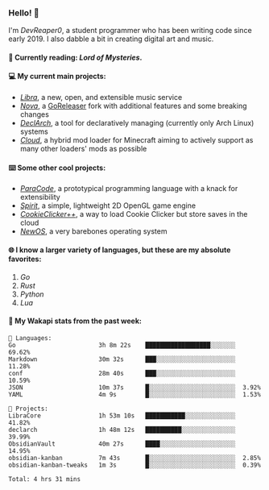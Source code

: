 ### Hello! 👋

I'm _DevReaper0_, a student programmer who has been writing code since early 2019. I also dabble a bit in creating digital art and music.

#### 📖 Currently reading: *Lord of Mysteries*.

#### 💻 My current main projects:

-   _[Libra](https://github.com/LibraMusic)_, a new, open, and extensible music service
-   _[Nova](https://github.com/LibraMusic/Nova)_, a [GoReleaser](https://github.com/goreleaser/goreleaser) fork with additional features and some breaking changes
-   _[DeclArch](https://github.com/DevReaper0/declarch)_, a tool for declaratively managing (currently only Arch Linux) systems
-   _[Cloud](https://github.com/CloudLoaderMC/CloudLoader)_, a hybrid mod loader for Minecraft aiming to actively support as many other loaders' mods as possible

#### ⌨️ Some other cool projects:

-   _[ParaCode](https://github.com/ParaCodeLang/ParaCode)_, a prototypical programming language with a knack for extensibility
-   _[Spirit](https://gitlab.com/DevReaper0/SpiritEngine)_, a simple, lightweight 2D OpenGL game engine
-   _[CookieClicker++](https://github.com/DevReaper0/CookieClickerPlusPlus)_, a way to load Cookie Clicker but store saves in the cloud
-   _[NewOS](https://github.com/DevReaper0/NewOS)_, a very barebones operating system

#### 🌐 I know a larger variety of languages, but these are my absolute favorites:

1. _Go_
2. _Rust_
3. _Python_
4. _Lua_

#### 📡 My Wakapi stats from the past week:

```text
💾 Languages:
Go                       3h 8m 22s    ██████████████████░░░░░░░  69.62%
Markdown                 30m 32s      ███░░░░░░░░░░░░░░░░░░░░░░  11.28%
conf                     28m 40s      ███░░░░░░░░░░░░░░░░░░░░░░  10.59%
JSON                     10m 37s      █░░░░░░░░░░░░░░░░░░░░░░░░  3.92%
YAML                     4m 9s        █░░░░░░░░░░░░░░░░░░░░░░░░  1.53%

💼 Projects:
LibraCore                1h 53m 10s   ███████████░░░░░░░░░░░░░░  41.82%
declarch                 1h 48m 12s   ██████████░░░░░░░░░░░░░░░  39.99%
ObsidianVault            40m 27s      ████░░░░░░░░░░░░░░░░░░░░░  14.95%
obsidian-kanban          7m 43s       █░░░░░░░░░░░░░░░░░░░░░░░░  2.85%
obsidian-kanban-tweaks   1m 3s        █░░░░░░░░░░░░░░░░░░░░░░░░  0.39%

Total: 4 hrs 31 mins
```

